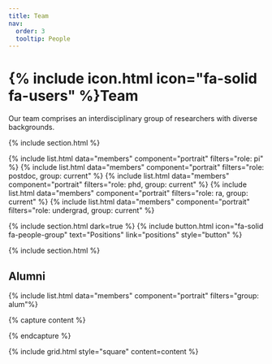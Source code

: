 ```yaml
---
title: Team
nav:
  order: 3
  tooltip: People
---
```


# {% include icon.html icon="fa-solid fa-users" %}Team

Our team comprises an interdisciplinary group of researchers with diverse backgrounds. 

{% include section.html %}

{% include list.html data="members" component="portrait" filters="role: pi" %}
{% include list.html data="members" component="portrait" filters="role: postdoc, group: current" %}
{% include list.html data="members" component="portrait" filters="role: phd, group: current" %}
{% include list.html data="members" component="portrait" filters="role: ra, group: current" %}
{% include list.html data="members" component="portrait" filters="role: undergrad, group: current" %}


{% include section.html dark=true %}
{%
  include button.html
  icon="fa-solid fa-people-group"
  text="Positions"
  link="positions"
  style="button"
%}

{% include section.html %}

## Alumni
{% include list.html data="members" component="portrait" filters="group: alum"%}

{% capture content %}

{% endcapture %}

{% include grid.html style="square" content=content %}
